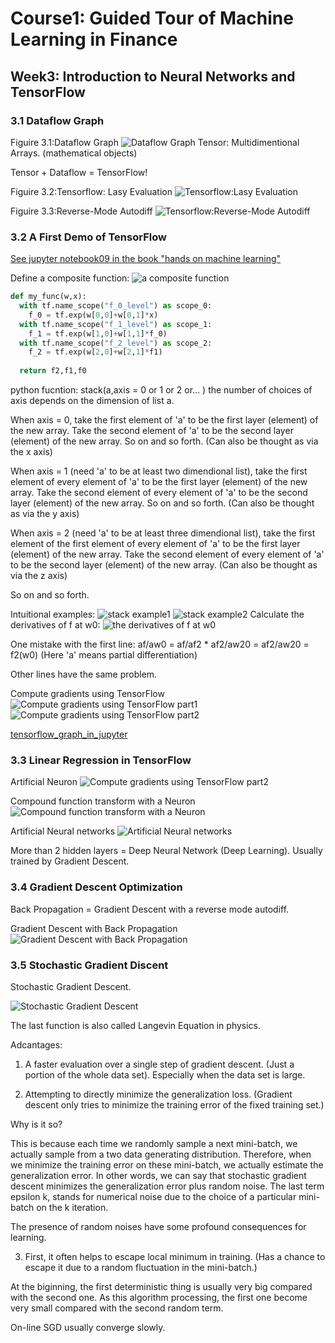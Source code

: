 # Course1: Guided Tour of Machine Learning in Finance
## Week3: Introduction to Neural Networks and TensorFlow

### 3.1 Dataflow Graph
Figuire 3.1:Dataflow Graph
![Dataflow Graph](https://raw.githubusercontent.com/SuperSaiki/pics/master/MLinF21.png)
Tensor: Multidimentional Arrays. (mathematical objects)

Tensor + Dataflow = TensorFlow!

Figuire 3.2:Tensorflow: Lasy Evaluation
![Tensorflow:Lasy Evaluation](https://raw.githubusercontent.com/SuperSaiki/pics/master/MLinF22.png)

Figuire 3.3:Reverse-Mode Autodiff
![Tensorflow:Reverse-Mode Autodiff](https://raw.githubusercontent.com/SuperSaiki/pics/master/MLinF23.png)

### 3.2 A First Demo of TensorFlow
[See jupyter notebook09 in the book "hands on machine learning"](https://github.com/ageron/handson-ml/blob/master/09_up_and_running_with_tensorflow.ipynb)

Define a composite function:
![a composite function](https://raw.githubusercontent.com/SuperSaiki/pics/master/MLinF24.png)

```python
def my_func(w,x):
  with tf.name_scope("f_0_level") as scope_0:
    f_0 = tf.exp(w[0,0]+w[0,1]*x)
  with tf.name_scope("f_1_level") as scope_1:
    f_1 = tf.exp(w[1,0]+w[1,1]*f_0)
  with tf.name_scope("f_2_level") as scope_2:
    f_2 = tf.exp(w[2,0]+w[2,1]*f1)
  
  return f2,f1,f0
```

python fucntion: stack(a,axis = 0 or 1 or 2 or... ) the number of choices of axis depends on the dimension of list a.

When axis = 0, take the first element of 'a' to be the first layer (element) of the new array. Take the second element of 'a' to be the second layer (element) of the new array. So on and so forth. (Can also be thought as via the x axis)

When axis = 1 (need 'a' to be at least two dimendional list), take the first element of every element of 'a' to be the first layer (element) of the new array.  Take the second element of every element of 'a' to be the second layer (element) of the new array.
So on and so forth. (Can also be thought as via the y axis)

When axis = 2 (need 'a' to be at least three dimendional list), take the first element of the first element of every element of 'a' to be the first layer (element) of the new array.  Take the second element of every element of 'a' to be the second layer (element) of the new array. (Can also be thought as via the z axis)

So on and so forth.

Intuitional examples:
![stack example1](https://raw.githubusercontent.com/SuperSaiki/pics/master/MLinF26.png)
![stack example2](https://raw.githubusercontent.com/SuperSaiki/pics/master/MLinF27.png)
Calculate the derivatives of f at w0:
![the derivatives of f at w0](https://raw.githubusercontent.com/SuperSaiki/pics/master/MLinF25.png)

One mistake with the first line: af/aw0 = af/af2 * af2/aw20 = af2/aw20 = f2(w0) (Here 'a' means partial differentiation)

Other lines have the same problem.

Compute gradients using TensorFlow
![Compute gradients using TensorFlow part1](https://raw.githubusercontent.com/SuperSaiki/pics/master/MLinF28.png)
![Compute gradients using TensorFlow part2](https://raw.githubusercontent.com/SuperSaiki/pics/master/MLinF29.png)

[tensorflow_graph_in_jupyter](https://github.com/ageron/handson-ml/blob/master/tensorflow_graph_in_jupyter.py)


### 3.3 Linear Regression in TensorFlow

Artificial Neuron
![Compute gradients using TensorFlow part2](https://raw.githubusercontent.com/SuperSaiki/pics/master/MLinF30.png)

Compound function transform with a Neuron
![Compound function transform with a Neuron](https://raw.githubusercontent.com/SuperSaiki/pics/master/MLinF31.png)

Artificial Neural networks
![Artificial Neural networks](https://raw.githubusercontent.com/SuperSaiki/pics/master/MLinF32.png)

More than 2 hidden layers = Deep Neural Network (Deep Learning). Usually trained by Gradient Descent.

### 3.4 Gradient Descent Optimization
Back Propagation = Gradient Descent with a reverse mode autodiff.

Gradient Descent with Back Propagation
![Gradient Descent with Back Propagation](https://raw.githubusercontent.com/SuperSaiki/pics/master/MLinF33.png)

### 3.5 Stochastic Gradient Discent

Stochastic Gradient Descent.

![Stochastic Gradient Descent](https://raw.githubusercontent.com/SuperSaiki/pics/master/MLinF34.png)

The last function is also called Langevin Equation in physics.

Adcantages:

1) A faster evaluation over a single step of gradient descent. (Just a portion of the whole data set). Especially when the data set is large.

2) Attempting to directly minimize the generalization loss. (Gradient descent only tries to minimize the training error of the fixed training set.)

Why is it so?

This is because each time we randomly sample a next mini-batch, we actually sample from a two data generating distribution. Therefore, when we minimize the training error on these mini-batch, we actually estimate the generalization error. In other words, we can say that stochastic gradient descent minimizes the generalization error plus random noise. The last term epsilon k, stands for numerical noise due to the choice of a particular mini-batch on the k iteration.

The presence of random noises have some profound consequences for learning.

3) First, it often helps to escape local minimum in training. (Has a chance to escape it due to a random fluctuation in the mini-batch.)

At the biginning, the first deterministic thing is usually very big compared with the second one. As this algorithm processing, the first one become very small compared with the second random term.

On-line SGD usually converge slowly.
